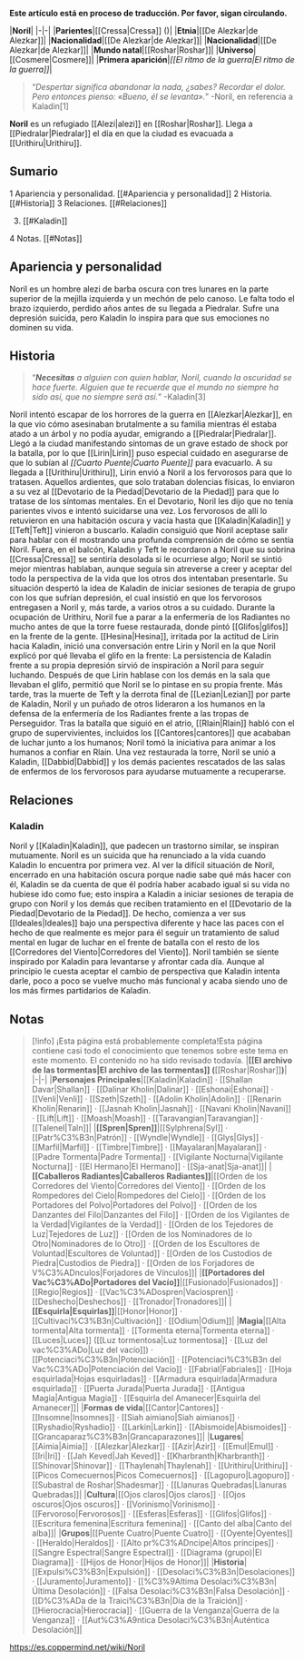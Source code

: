 **Este artículo está en proceso de traducción. Por favor, sigan circulando.**


|**Noril**|
|-|-|
|**Parientes**|[[Cressa\|Cressa]] ()|
|**Etnia**|[[De Alezkar\|de Alezkar]]|
|**Nacionalidad**|[[De Alezkar\|de Alezkar]]|
|**Nacionalidad**|[[De Alezkar\|de Alezkar]]|
|**Mundo natal**|[[Roshar\|Roshar]]|
|**Universo**|[[Cosmere\|Cosmere]]|
|**Primera aparición**|*[[El ritmo de la guerra\|El ritmo de la guerra]]*|

>“*Despertar significa abandonar la nada, ¿sabes? Recordar el dolor. Pero entonces pienso: «Bueno, él se levanta».*”
\-Noril, en referencia a Kaladin[1]


**Noril** es un refugiado [[Alezi\|alezi]] en [[Roshar\|Roshar]]. Llega a [[Piedralar\|Piedralar]] el día en que la ciudad es evacuada a [[Urithiru\|Urithiru]].

## Sumario

1 Apariencia y personalidad. [[#Apariencia y personalidad]] 
2 Historia. [[#Historia]] 
3 Relaciones. [[#Relaciones]] 

3. [[#Kaladin]] 


4 Notas. [[#Notas]] 


## Apariencia y personalidad
Noril es un hombre alezi de barba oscura con tres lunares en la parte superior de la mejilla izquierda y un mechón de pelo canoso. Le falta todo el brazo izquierdo, perdido años antes de su llegada a Piedralar. Sufre una depresión suicida, pero Kaladin lo inspira para que sus emociones no dominen su vida.

## Historia
>“***Necesitas** a alguien con quien hablar, Noril, cuando la oscuridad se hace fuerte. Alguien que te recuerde que el mundo no siempre ha sido así, que no siempre será así.*”
\-Kaladin[3]

Noril intentó escapar de los horrores de la guerra en [[Alezkar\|Alezkar]], en la que vio cómo asesinaban brutalmente a su familia mientras él estaba atado a un árbol y no podía ayudar, emigrando a [[Piedralar\|Piedralar]]. Llegó a la ciudad manifestando síntomas de un grave estado de shock por la batalla, por lo que [[Lirin\|Lirin]] puso especial cuidado en asegurarse de que lo subían al *[[Cuarto Puente\|Cuarto Puente]]* para evacuarlo. A su llegada a [[Urithiru\|Urithiru]], Lirin envió a Noril a los fervorosos para que lo tratasen. Aquellos ardientes, que solo trataban dolencias físicas, lo enviaron a su vez al [[Devotario de la Piedad\|Devotario de la Piedad]] para que lo tratase de los síntomas mentales. En el Devotario, Noril les dijo que no tenía parientes vivos e intentó suicidarse una vez. Los fervorosos de allí lo retuvieron en una habitación oscura y vacía hasta que [[Kaladin\|Kaladin]] y [[Teft\|Teft]] vinieron a buscarlo. Kaladin consiguió que Noril aceptase salir para hablar con él mostrando una profunda comprensión de cómo se sentía Noril. Fuera, en el balcón, Kaladin y Teft le recordaron a Noril que su sobrina [[Cressa\|Cressa]] se sentiría desolada si le ocurriese algo; Noril se sintió mejor mientras hablaban, aunque seguía sin atreverse a creer y aceptar del todo la perspectiva de la vida que los otros dos intentaban presentarle. Su situación despertó la idea de Kaladin de iniciar sesiones de terapia de grupo con los que sufrían depresión, el cual insistió en que los fervorosos entregasen a Noril y, más tarde, a varios otros a su cuidado.
Durante la ocupación de Urithiru, Noril fue a parar a la enfermería de los Radiantes no mucho antes de que la torre fuese restaurada, donde pintó [[Glifos\|glifos]] en la frente de la gente. [[Hesina\|Hesina]], irritada por la actitud de Lirin hacia Kaladin, inició una conversación entre Lirin y Noril en la que Noril explicó por qué llevaba el glifo en la frente: La persistencia de Kaladin frente a su propia depresión sirvió de inspiración a Noril para seguir luchando. Después de que Lirin hablase con los demás en la sala que llevaban el glifo, permitió que Noril se lo pintase en su propia frente. Más tarde, tras la muerte de Teft y la derrota final de [[Lezian\|Lezian]] por parte de Kaladin, Noril y un puñado de otros lideraron a los humanos en la defensa de la enfermería de los Radiantes frente a las tropas de Perseguidor. Tras la batalla que siguió en el atrio, [[Rlain\|Rlain]] habló con el grupo de supervivientes, incluidos los [[Cantores\|cantores]] que acababan de luchar junto a los humanos; Noril tomó la iniciativa para animar a los humanos a confiar en Rlain.
Una vez restaurada la torre, Noril se unió a Kaladin, [[Dabbid\|Dabbid]] y los demás pacientes rescatados de las salas de enfermos de los fervorosos para ayudarse mutuamente a recuperarse.

## Relaciones
### Kaladin
Noril y [[Kaladin\|Kaladin]], que padecen un trastorno similar, se inspiran mutuamente. Noril es un suicida que ha renunciado a la vida cuando Kaladin lo encuentra por primera vez. Al ver la difícil situación de Noril, encerrado en una habitación oscura porque nadie sabe qué más hacer con él, Kaladin se da cuenta de que él podría haber acabado igual si su vida no hubiese ido como fue; esto inspira a Kaladin a iniciar sesiones de terapia de grupo con Noril y los demás que reciben tratamiento en el [[Devotario de la Piedad\|Devotario de la Piedad]]. De hecho, comienza a ver sus [[Ideales\|Ideales]] bajo una perspectiva diferente y hace las paces con el hecho de que realmente es mejor para él seguir un tratamiento de salud mental en lugar de luchar en el frente de batalla con el resto de los [[Corredores del Viento\|Corredores del Viento]].
Noril también se siente inspirado por Kaladin para levantarse y afrontar cada día. Aunque al principio le cuesta aceptar el cambio de perspectiva que Kaladin intenta darle, poco a poco se vuelve mucho más funcional y acaba siendo uno de los más firmes partidarios de Kaladin.

## Notas

> [!info] ¡Esta página está probablemente completa!Esta página contiene casi todo el conocimiento que tenemos sobre este tema en este momento.
El contenido no ha sido revisado todavía.
|**[[El archivo de las tormentas\|El archivo de las tormentas]] (**[[Roshar\|Roshar]]**)**|
|-|-|
|**Personajes Principales**|[[Kaladin\|Kaladin]] · [[Shallan Davar\|Shallan]] · [[Dalinar Kholin\|Dalinar]] · [[Eshonai\|Eshonai]] · [[Venli\|Venli]] · [[Szeth\|Szeth]] · [[Adolin Kholin\|Adolin]] · [[Renarin Kholin\|Renarin]] · [[Jasnah Kholin\|Jasnah]] · [[Navani Kholin\|Navani]] · [[Lift\|Lift]] · [[Moash\|Moash]] · [[Taravangian\|Taravangian]] · [[Talenel\|Taln]]|
|**[[Spren\|Spren]]**|[[Sylphrena\|Syl]] · [[Patr%C3%B3n\|Patrón]] · [[Wyndle\|Wyndle]] · [[Glys\|Glys]] · [[Marfil\|Marfil]] · [[Timbre\|Timbre]] · [[Mayalaran\|Mayalaran]] · [[Padre Tormenta\|Padre Tormenta]] · [[Vigilante Nocturna\|Vigilante Nocturna]] · [[El Hermano\|El Hermano]] · [[Sja-anat\|Sja-anat]]|
|**[[Caballeros Radiantes\|Caballeros Radiantes]]**|[[Orden de los Corredores del Viento\|Corredores del Viento]] · [[Orden de los Rompedores del Cielo\|Rompedores del Cielo]] · [[Orden de los Portadores del Polvo\|Portadores del Polvo]] · [[Orden de los Danzantes del Filo\|Danzantes del Filo]] · [[Orden de los Vigilantes de la Verdad\|Vigilantes de la Verdad]] · [[Orden de los Tejedores de Luz\|Tejedores de Luz]] · [[Orden de los Nominadores de lo Otro\|Nominadores de lo Otro]] · [[Orden de los Escultores de Voluntad\|Escultores de Voluntad]] · [[Orden de los Custodios de Piedra\|Custodios de Piedra]] · [[Orden de los Forjadores de V%C3%ADnculos\|Forjadores de Vínculos]]|
|**[[Portadores del Vac%C3%ADo\|Portadores del Vacío]]**|[[Fusionado\|Fusionados]] · [[Regio\|Regios]] · [[Vac%C3%ADospren\|Vacíospren]] · [[Deshecho\|Deshechos]] · [[Tronador\|Tronadores]]|
|**[[Esquirla\|Esquirlas]]**|[[Honor\|Honor]] · [[Cultivaci%C3%B3n\|Cultivación]] · [[Odium\|Odium]]|
|**Magia**|[[Alta tormenta\|Alta tormenta]] · [[Tormenta eterna\|Tormenta eterna]] · [[Luces\|Luces]] ([[Luz tormentosa\|Luz tormentosa]] · [[Luz del vac%C3%ADo\|Luz del vacío]]) · [[Potenciaci%C3%B3n\|Potenciación]] · [[Potenciaci%C3%B3n del Vac%C3%ADo\|Potenciación del Vacío]] · [[Fabrial\|Fabriales]] · [[Hoja esquirlada\|Hojas esquirladas]] · [[Armadura esquirlada\|Armadura esquirlada]] · [[Puerta Jurada\|Puerta Jurada]] · [[Antigua Magia\|Antigua Magia]] · [[Esquirla del Amanecer\|Esquirla del Amanecer]]|
|**Formas de vida**|[[Cantor\|Cantores]] · [[Insomne\|Insomnes]] · [[Siah aimiano\|Siah aimianos]] · [[Ryshadio\|Ryshadio]] · [[Larkin\|Larkin]] · [[Abismoide\|Abismoides]] · [[Grancaparaz%C3%B3n\|Grancaparazones]]|
|**Lugares**|[[Aimia\|Aimia]] · [[Alezkar\|Alezkar]] · [[Azir\|Azir]] · [[Emul\|Emul]] · [[Iri\|Iri]] · [[Jah Keved\|Jah Keved]] · [[Kharbranth\|Kharbranth]] · [[Shinovar\|Shinovar]] · [[Thaylenah\|Thaylenah]] · [[Urithiru\|Urithiru]] · [[Picos Comecuernos\|Picos Comecuernos]] · [[Lagopuro\|Lagopuro]] · [[Subastral de Roshar\|Shadesmar]] · [[Llanuras Quebradas\|Llanuras Quebradas]]|
|**Cultura**|[[Ojos claros\|Ojos claros]] · [[Ojos oscuros\|Ojos oscuros]] · [[Vorinismo\|Vorinismo]] · [[Fervoroso\|Fervorosos]] · [[Esferas\|Esferas]] · [[Glifos\|Glifos]] · [[Escritura femenina\|Escritura femenina]] · [[Canto del alba\|Canto del alba]]|
|**Grupos**|[[Puente Cuatro\|Puente Cuatro]] · [[Oyente\|Oyentes]] · [[Heraldo\|Heraldos]] · [[Alto pr%C3%ADncipe\|Altos príncipes]] · [[Sangre Espectral\|Sangre Espectral]] · [[Diagrama (grupo)\|El Diagrama]] · [[Hijos de Honor\|Hijos de Honor]]|
|**Historia**|[[Expulsi%C3%B3n\|Expulsión]] · [[Desolaci%C3%B3n\|Desolaciones]] · [[Juramento\|Juramento]] · [[%C3%9Altima Desolaci%C3%B3n\|Última Desolación]] · [[Falsa Desolaci%C3%B3n\|Falsa Desolación]] · [[D%C3%ADa de la Traici%C3%B3n\|Día de la Traición]] · [[Hierocracia\|Hierocracia]] · [[Guerra de la Venganza\|Guerra de la Venganza]] · [[Aut%C3%A9ntica Desolaci%C3%B3n\|Auténtica Desolación]]|



https://es.coppermind.net/wiki/Noril